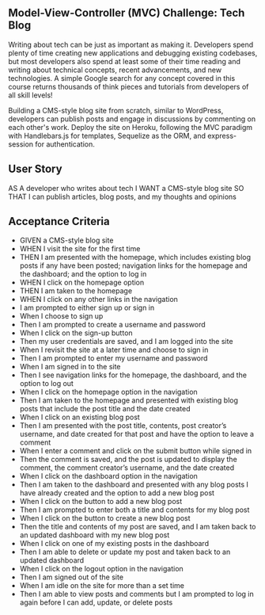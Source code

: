 ## Model-View-Controller (MVC) Challenge: Tech Blog
Writing about tech can be just as important as making it. Developers spend plenty of time creating new applications and debugging existing codebases, but most developers also spend at least some of their time reading and writing about technical concepts, recent advancements, and new technologies. A simple Google search for any concept covered in this course returns thousands of think pieces and tutorials from developers of all skill levels!

 Building a CMS-style blog site from scratch, similar to WordPress, developers can publish posts and engage in discussions by commenting on each other's work. Deploy the site on Heroku, following the MVC paradigm with Handlebars.js for templates, Sequelize as the ORM, and express-session for authentication. 

## User Story
AS A developer who writes about tech
I WANT a CMS-style blog site
SO THAT I can publish articles, blog posts, and my thoughts and opinions

## Acceptance Criteria
* GIVEN a CMS-style blog site
* WHEN I visit the site for the first time
* THEN I am presented with the homepage, which includes existing blog posts if any have been posted; navigation links for the homepage and the dashboard; and the option to log in
* WHEN I click on the homepage option
* THEN I am taken to the homepage
* WHEN I click on any other links in the navigation
* I am prompted to either sign up or sign in
* When I choose to sign up
* Then I am prompted to create a username and password
* When I click on the sign-up button
* Then my user credentials are saved, and I am logged into the site
* When I revisit the site at a later time and choose to sign in
* Then I am prompted to enter my username and password
* When I am signed in to the site
* Then I see navigation links for the homepage, the dashboard, and the option to log out
* When I click on the homepage option in the navigation
* Then I am taken to the homepage and presented with existing blog posts that include the post title and the date created
* When I click on an existing blog post
* Then I am presented with the post title, contents, post creator’s username, and date created for that post and have the option to leave a comment
* When I enter a comment and click on the submit button while signed in
* Then the comment is saved, and the post is updated to display the comment, the comment creator’s username, and the date created
* When I click on the dashboard option in the navigation
* Then I am taken to the dashboard and presented with any blog posts I have already created and the option to add a new blog post
* When I click on the button to add a new blog post
* Then I am prompted to enter both a title and contents for my blog post
* When I click on the button to create a new blog post
* Then the title and contents of my post are saved, and I am taken back to an updated dashboard with my new blog post
* When I click on one of my existing posts in the dashboard
* Then I am able to delete or update my post and taken back to an updated dashboard
* When I click on the logout option in the navigation
* Then I am signed out of the site
* When I am idle on the site for more than a set time
* Then I am able to view posts and comments but I am prompted to log in again before I can add, update, or delete posts

